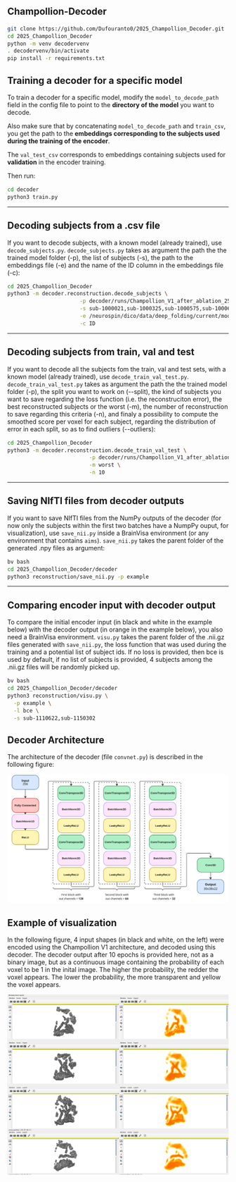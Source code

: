## Champollion-Decoder

```bash
git clone https://github.com/Dufouranto0/2025_Champollion_Decoder.git
cd 2025_Champollion_Decoder
python -m venv decodervenv
. decodervenv/bin/activate
pip install -r requirements.txt
```

## Training a decoder for a specific model

To train a decoder for a specific model, modify the `model_to_decode_path` field in the config file to point to the **directory of the model** you want to decode.  

Also make sure that by concatenating `model_to_decode_path` and `train_csv`, you get the path to the **embeddings corresponding to the subjects used during the training of the encoder**.  

The `val_test_csv` corresponds to embeddings containing subjects used for **validation** in the encoder training.

Then run:

```bash
cd decoder
python3 train.py
```
---

## Decoding subjects from a .csv file

If you want to decode subjects, with a known model (already trained), use `decode_subjects.py`.
`decode_subjects.py` takes as argument the path the the trained model folder (-p), the list of subjects (-s), the path to the embeddings file (-e) and the name of the ID column in the embeddings file (-c):

```bash
cd 2025_Champollion_Decoder
python3 -m decoder.reconstruction.decode_subjects \
                       -p decoder/runs/Champollion_V1_after_ablation_256/23_SC-sylv_left_bce_0.0005 \
                       -s sub-1000021,sub-1000325,sub-1000575,sub-1000606 \
                       -e /neurospin/dico/data/deep_folding/current/models/Champollion_V1_after_ablation_latent_256/SC-sylv_left/name09-39-51_74/ukb40_random_embeddings/full_embeddings.csv \
                       -c ID

```

---

## Decoding subjects from train, val and test

If you want to decode all the subjects fom the train, val and test sets, with a known model (already trained), use `decode_train_val_test.py`.
`decode_train_val_test.py` takes as argument the path the the trained model folder (-p), the split you want to work on (--split), the kind of subjects you want to save regarding the loss function (i.e. the reconstruciton error), the best reconstructed subjects or the worst (-m), the number of reconstruction to save regarding this criteria (-n), and finaly a possibility to compute the smoothed score per voxel for each subject, regarding the distribution of error in each split, so as to find outliers (--outliers):

```bash
cd 2025_Champollion_Decoder
python3 -m decoder.reconstruction.decode_train_val_test \
                          -p decoder/runs/Champollion_V1_after_ablation_256/23_SC-sylv_left_bce_0.0005 \
                          -m worst \
                          -n 10
```


---

## Saving NIfTI files from decoder outputs

If you want to save NIfTI files from the NumPy outputs of the decoder (for now only the subjects within the first two batches have a NumpPy ouput, for visualization), use `save_nii.py` inside a BrainVisa environment (or any environment that contains `aims`).
`save_nii.py` takes the parent folder of the generated .npy files as argument:

```bash
bv bash
cd 2025_Champollion_Decoder/decoder
python3 reconstruction/save_nii.py -p example
```

---

## Comparing encoder input with decoder output

To compare the initial encoder input (in black and white in the example below) with the decoder output (in orange in the example below), you also need a BrainVisa environment.
`visu.py` takes the parent folder of the .nii.gz files generated with `save_nii.py`, the loss function that was used during the training and a potential list of subject ids.
If no loss is provided, then bce is used by default, if no list of subjects is provided, 4 subjects among the .nii.gz files will be randomly picked up.

```bash
bv bash
cd 2025_Champollion_Decoder/decoder
python3 reconstruction/visu.py \
  -p example \
  -l bce \
  -s sub-1110622,sub-1150302
```

## Decoder Architecture

The architecture of the decoder (file `convnet.py`) is described in the following figure: 

![Decoder Architecture](figures/decoder_architecture.png)

## Example of visualization

In the following figure, 4 input shapes (in black and white, on the left) were encoded using the Champollion V1 architecture, and decoded using this decoder.
The decoder output after 10 epochs is provided here, not as a binary image, but as a continuous image containing the probability of each voxel to be 1 in the inital image.
The higher the probability, the redder the voxel appears. The lower the probability, the more transparent and yellow the voxel appears.

![Decoder Output Example](figures/SOr_left.png)
